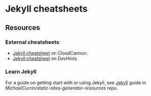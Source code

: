 # Jekyll cheatsheets


## Resources

### External cheatsheets

- [Jekyll cheatsheet](https://learn.cloudcannon.com/jekyll-cheat-sheet/) on CloudCannon.
- [Jekyll cheatsheet](https://devhints.io/jekyll) on DevHints.
 

### Learn Jekyll

For a guide on getting start with or using Jekyll, see [Jekyll](https://github.com/MichaelCurrin/static-sites-generator-resources/blob/master/Jekyll/) guide in _MichaelCurrin/static-sites-generator-resources_ repo.
<!--stackedit_data:
eyJoaXN0b3J5IjpbLTU5NzM1MTgxMiwtMTU2NTEyMDkyNF19
-->